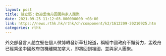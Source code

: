 ```yaml
---
layout: post
title: 趙立堅：歡迎孟晚舟回國與家人團聚
date: 2021-09-25 11:12:03.000000000 +08:00
link: https://news.rthk.hk/rthk/ch/component/k2/1612209-20210925.htm
categories: rthk
---
```


外交部發言人趙立堅在個人微博轉發新華社報道，稱經中國政府不懈努力，孟晚舟已經乘坐中國政府包機離開加拿大，即將回到祖國，並與家人團聚。
